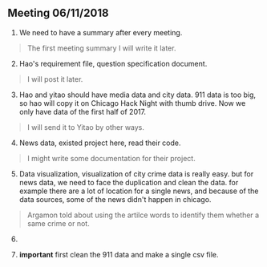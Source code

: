 ## Meeting 06/11/2018

1. We need to have a summary after every meeting.
> The first meeting summary I will write it later.

2. Hao's requirement file, question specification document.
> I will post it later.

3. Hao and yitao should have media data and city data.
    911 data is too big, so hao will copy it on Chicago Hack Night with thumb drive.
    Now we only have data of the first half of 2017. 
> I will send it to Yitao by other ways. 

4. News data, existed project here, read their code.
> I might write some documentation for their project.

5. Data visualization, visualization of city crime data is really easy.
    but for news data, we need to face the duplication and clean the data.
    for example there are a lot of location for a single news, and because of the data sources, some of the news didn't happen in chicago.
> Argamon told about using the artilce words to identify them whether a same crime or not.

6. 


















1000. **important** first clean the 911 data and make a single csv file.

